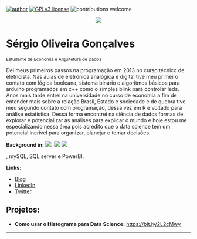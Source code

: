 
<!--
**goncalves-sergio/goncalves-sergio** is a ✨ _special_ ✨ repository because its `README.md` (this file) appears on your GitHub profile.
-->


[![author](https://img.shields.io/badge/author-SergioGoncalves-red.svg)](https://www.linkedin.com/in/sérgio-gonçalves-/)  [![GPLv3 license](https://img.shields.io/badge/License-GPLv3-blue.svg)](http://perso.crans.org/besson/LICENSE.html) ![contributions welcome](https://img.shields.io/badge/contributions-welcome-brightgreen.svg?style=flat)

<p align="center">
  <img src="banner2.png" >
</p>

# Sérgio Oliveira Gonçalves
<sub> Estudante de Economia e Arquitetura de Dados </sub>

Dei meus primeiros passos na programação em 2013 no curso técnico de eletricista. Nas aulas de eletrônica analógica e digital tive meu primeiro contato com lógica booleana, sistema binário e algoritmos básicos para arduino programados em c++ como o simples blink para controlar leds. Anos mais tarde entrei na universidade no curso de economia a fim de entender mais sobre a relação Brasil, Estado e sociedade e de quebra tive meu segundo contato com programação, dessa vez em R e voltado para análise estatística. Dessa forma encontrei na ciência de dados formas de explorar e potencializar as análises para explicar o mundo e hoje estou me especializando nessa área pois acredito que o data science tem um potencial incrível para organizar, planejar e tomar decisões.

**Background in:** [![](https://camo.githubusercontent.com/31f31e9a38f55c92f15a3c7130b18f5068e918465867452689b776e755dd3727/68747470733a2f2f696d672e736869656c64732e696f2f62616467652f2d522d3333333333333f7374796c653d666c6174266c6f676f3d72)](https://www.r-project.org/), ![](https://camo.githubusercontent.com/bd16a09c0ea9b0b7ee8766d187db73f61d5ec35a3c5499119b4d3003c1ee546a/68747470733a2f2f696d672e736869656c64732e696f2f62616467652f2d4d7953514c2d3333333333333f7374796c653d666c6174266c6f676f3d6d7973716c)
![](https://camo.githubusercontent.com/53b1030248fd0f64a5b70e56819acd0c8caadcd302335cbf0e4367a6c1603b65/68747470733a2f2f696d672e736869656c64732e696f2f62616467652f506f77657242492d4632433831313f7374796c653d666f722d7468652d6261646765266c6f676f3d506f7765722532304249266c6f676f436f6c6f723d7768697465)

, mySQL, SQL server e PowerBI.

**Links:**
* [Blog](http://lnversoes.wordpress.com)
* [LinkedIn](https://www.linkedin.com/in/sérgio-gonçalves-)
* [Twitter](https://www.twitter.com/seer_goncalves)


## Projetos:


* **Como usar o Histograma para Data Science:** https://bit.ly/2L2cMwy


---
